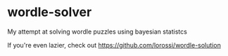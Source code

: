 # wordle-solver
My attempt at solving wordle puzzles using bayesian statistcs 

If you're even lazier, check out https://github.com/lorossi/wordle-solution
